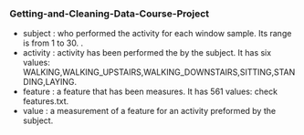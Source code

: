 ### Getting-and-Cleaning-Data-Course-Project
* subject : who performed the activity for each window sample. Its range is from 1 to 30. .
* activity : activity has been performed the by the subject. It has six values: WALKING,WALKING_UPSTAIRS,WALKING_DOWNSTAIRS,SITTING,STANDING,LAYING.
* feature : a feature that has been measures. It has 561 values: check features.txt.
* value : a measurement of a feature for an activity preformed by the subject.

